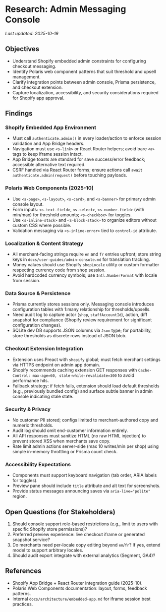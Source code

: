 # Research: Admin Messaging Console

_Last updated: 2025-10-19_

## Objectives
- Understand Shopify embedded admin constraints for configuring checkout messaging.
- Identify Polaris web component patterns that suit threshold and upsell management.
- Clarify integration points between admin console, Prisma persistence, and checkout extension.
- Capture localization, accessibility, and security considerations required for Shopify app approval.

## Findings

### Shopify Embedded App Environment
- Must call `authenticate.admin()` in every loader/action to enforce session validation and App Bridge headers.
- Navigation must use `<s-link>` or React Router helpers; avoid bare `<a>` tags to keep iframe session intact.
- App Bridge toasts are standard for save success/error feedback; accessible alternative text required.
- CSRF handled via React Router forms; ensure actions call `await authenticate.admin(request)` before touching payloads.

### Polaris Web Components (2025-10)
- Use `<s-page>`, `<s-layout>`, `<s-card>`, and `<s-banner>` for primary admin console layout.
- Form inputs: `<s-text-field>`, `<s-select>`, `<s-number-field>` (with min/max) for threshold amounts; `<s-checkbox>` for toggles.
- Use `<s-inline-stack>` and `<s-block-stack>` to organize editors without custom CSS where possible.
- Validation messaging via `<s-inline-error>` tied to `control-id` attribute.

### Localization & Content Strategy
- All merchant-facing strings require `en` and `fr` entries upfront; store string keys in `docs/user-guides/admin-console.md` for translation tracking.
- Money values should use Shopify `shopLocale` utility or custom formatter respecting currency code from shop session.
- Avoid hardcoded currency symbols; use `Intl.NumberFormat` with locale from session.

### Data Source & Persistence
- Prisma currently stores sessions only. Messaging console introduces configuration tables with 1:many relationship for thresholds/upsells.
- Need audit log to capture actor (`shop`, `staffAccountId`), action, diff snapshot for compliance (Shopify review requirement for significant configuration changes).
- SQLite dev DB supports JSON columns via `Json` type; for portability, store thresholds as discrete rows instead of JSON blob.

### Checkout Extension Integration
- Extension uses Preact with `shopify` global; must fetch merchant settings via HTTPS endpoint on admin app domain.
- Shopify recommends caching extension GET responses with `Cache-Control: max-age=60, stale-while-revalidate=300` to avoid performance hits.
- Fallback strategy: if fetch fails, extension should load default thresholds (e.g., previously bundled config) and surface subtle banner in admin console indicating stale state.

### Security & Privacy
- No customer PII stored; configs limited to merchant-authored copy and numeric thresholds.
- Audit log should omit end-customer information entirely.
- All API responses must sanitize HTML (no raw HTML injection) to prevent stored XSS when merchants save copy.
- Rate limit admin actions server-side (max 10 writes/min per shop) using simple in-memory throttling or Prisma count check.

### Accessibility Expectations
- Components must support keyboard navigation (tab order, ARIA labels for toggles).
- Preview pane should include `title` attribute and alt text for screenshots.
- Provide status messages announcing saves via `aria-live="polite"` region.

## Open Questions (for Stakeholders)
1. Should console support role-based restrictions (e.g., limit to users with specific Shopify store permissions)?
2. Preferred preview experience: live checkout iframe or generated snapshot service?
3. Do merchants need per-locale copy editing beyond `en`/`fr`? If yes, extend model to support arbitrary locales.
4. Should audit export integrate with external analytics (Segment, GA4)?

## References
- Shopify App Bridge + React Router integration guide (2025-10).
- Polaris Web Components documentation: layout, forms, feedback patterns.
- Internal `docs/architecture/embedded-app.md` for iframe session best practices.
